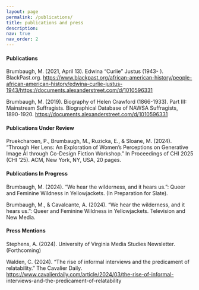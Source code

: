 ```yaml
---
layout: page
permalink: /publications/
title: publications and press
description: 
nav: true
nav_order: 2
---
```



<!-- _pages/publications.md -->

#### Publications

Brumbaugh, M. (2021, April 13). Edwina “Curlie” Justus (1943- ). BlackPast.org. https://www.blackpast.org/african-american-history/people-african-american-history/edwina-curlie-justus-1943/https://documents.alexanderstreet.com/d/1010596331

Brumbaugh, M. (2019). Biography of Helen Crawford (1866-1933). Part III: Mainstream Suffragists. Biographical Database of NAWSA Suffragists, 1890-1920. https://documents.alexanderstreet.com/d/1010596331

#### Publications Under Review

Pruekcharoen, P., Brumbaugh, M., Ruzicka, E., & Sloane, M. (2024). “Through Her Lens:
An Exploration of Women’s Perceptions on Generative Image AI through Co-Design
Fiction Workshop.” In Proceedings of CHI 2025 (CHI ’25). ACM, New York, NY, USA,
20 pages.


#### Publications In Progress

Brumbaugh, M. (2024). “We hear the wilderness, and it hears us.”: Queer and Feminine
Wildness in Yellowjackets. (In Preparation for Slate).

Brumbaugh, M., & Cavalcante, A. (2024). “We hear the wilderness, and it hears us.”:
Queer and Feminine Wildness in Yellowjackets. Television and New Media.


#### Press Mentions

Stephens, A. (2024). University of Virginia Media Studies Newsletter. (Forthcoming)

Walden, C. (2024). “The rise of informal interviews and the predicament of relatability.”
The Cavalier Daily. https://www.cavalierdaily.com/article/2024/03/the-rise-of-informal-
interviews-and-the-predicament-of-relatability